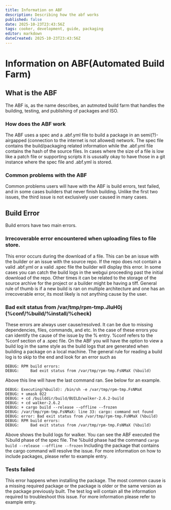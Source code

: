 ```yaml
---
title: Information on ABF
description: Describing how the abf works
published: false
date: 2025-10-23T23:43:56Z
tags: cooker, development, guide, packaging
editor: markdown
dateCreated: 2025-10-23T23:43:56Z
---
```


# Information on ABF(Automated Build Farm)
## What is the ABF
The ABF is, as the name describes, an autmoted build farm that handles the building, testing, and publishing of packages and ISO.

### How does the ABF work
The ABF uses a spec and a .abf.yml file to build a package in an semi(?)-airgapped (connection to the internet is not allowed) network.
The spec file contains the build/packaging related information while the .abf.yml file contains the hash of the source files. In cases where the size of a file is low like a patch file or supporting scripts it is ususally okay to have those in a git instance where the spec file and .abf.yml is stored.

### Common problems with the ABF
Common problems users will have with the ABF is build errors, test failed, and in some cases builders that never finish building. Unlike the first two issues, the third issue is not exclusively user caused in many cases. 

## Build Error
Build errors have two main errors.

### 	Irrecoverable error encountered when uploading files to file store.
This error occurs during the download of a file. This can be an issue with the builder or an issue with the source repo. If the repo does not contain a valid .abf.yml or a valid .spec file the builder will display this error. In some cases you can catch the build logs in the webgui proceeding past the initial download of the repo. Other times it can be related to the storage of the source archive for the project or a builder might be having a tiff. General rule of thumb is if a new build is ran on multiple architecture and one has an irrecoverable error, its most likely is not anything cause by the user.

### Bad exit status from /var/tmp/rpm-tmp.JIuH0j (%conf/%build/%install/%check)
These errors are always user cause/resolved. It can be due to missing dependencies, files, commands, and etc. In the case of these errors you can identify the cause of the issue by the % entry. %conf refers to the %conf section of a .spec file. On the ABF you will have the option to view a build log in the same style as the build logs that are generated when building a package on a local machine. The general rule for reading a build log is to skip to the end and look for an error such as
```
DEBUG: RPM build errors:
DEBUG:     Bad exit status from /var/tmp/rpm-tmp.FsNMaX (%build)
```
Above this line will have the last command ran. See below for an example.
```
DEBUG: Executing(%build): /bin/sh -e /var/tmp/rpm-tmp.FsNMaX
DEBUG: + umask 022
DEBUG: + cd /builddir/build/BUILD/walker-2.6.2-build
DEBUG: + cd walker-2.6.2
DEBUG: + cargo build --release --offline --frozen
DEBUG: /var/tmp/rpm-tmp.FsNMaX: line 33: cargo: command not found
DEBUG: error: Bad exit status from /var/tmp/rpm-tmp.FsNMaX (%build)
DEBUG: RPM build errors:
DEBUG:     Bad exit status from /var/tmp/rpm-tmp.FsNMaX (%build)
```
Above shows the build logs for walker. You can see the ABF executed the %build phase of the spec file. The %build phase had the command ```cargo build --release --offline --frozen```
Including the package that contains the cargo command will resolve the issue. For more information on how to include packages, please refer to example entry.

### Tests failed
This error happens when installing the package. The most common cause is a missing required package or the package is older or the same version as the package previously built. The test log will contain all the information required to troubleshoot this issue. For more information please refer to example entry.
